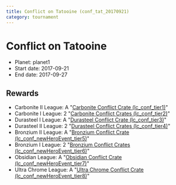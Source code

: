 ```yaml
---
title: Conflict on Tatooine (conf_tat_20170921)
category: tournament
---
```

# Conflict on Tatooine

  * Planet: planet1
  * Start date: 2017-09-21
  * End date: 2017-09-27

## Rewards

  * Carbonite II League: A "[Carbonite Conflict Crate (lc_conf_tier1)](lc_conf_tier1.html)"
  * Carbonite I League: 2 "[Carbonite Conflict Crates (lc_conf_tier2)](lc_conf_tier2.html)"
  * Durasteel I League: A "[Durasteel Conflict Crate (lc_conf_tier3)](lc_conf_tier3.html)"
  * Durasteel II League: 2 "[Durasteel Conflict Crates (lc_conf_tier4)](lc_conf_tier4.html)"
  * Bronzium II League: A "[Bronzium Conflict Crate (lc_conf_newHeroEvent_tier5)](lc_conf_newHeroEvent_tier5.html)"
  * Bronzium I League: 2 "[Bronzium Conflict Crates (lc_conf_newHeroEvent_tier6)](lc_conf_newHeroEvent_tier6.html)"
  * Obsidian League: A "[Obsidian Conflict Crate (lc_conf_newHeroEvent_tier7)](lc_conf_newHeroEvent_tier7.html)"
  * Ultra Chrome League: A "[Ultra Chrome Conflict Crate (lc_conf_newHeroEvent_tier8)](lc_conf_newHeroEvent_tier8.html)"
